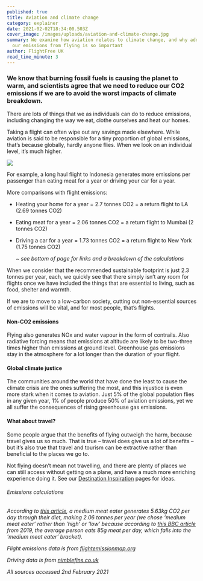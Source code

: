 ```yaml
---
published: true
title: Aviation and climate change
category: explainer
date: 2021-02-02T18:34:00.503Z
cover_image: /images/uploads/aviation-and-climate-change.jpg
summary: We examine how aviation relates to climate change, and why addressing
  our emissions from flying is so important
author: FlightFree UK
read_time_minute: 3
---
```

### We know that burning fossil fuels is causing the planet to warm, and scientists agree that we need to reduce our CO2 emissions if we are to avoid the worst impacts of climate breakdown.

There are lots of things that we as individuals can do to reduce emissions, including changing the way we eat, clothe ourselves and heat our homes. 

Taking a flight can often wipe out any savings made elsewhere. While aviation is said to be responsible for a tiny proportion of global emissions, that’s because globally, hardly anyone flies. When we look on an individual level, it’s much higher. 

![](/images/uploads/bar_chart.jpg)

For example, a long haul flight to Indonesia generates more emissions per passenger than eating meat for a year or driving your car for a year.

More comparisons with flight emissions: 

* H﻿eating your home for a year = 2.7 tonnes CO2 = a return flight to LA (2.69 tonnes CO2)
* E﻿ating meat for a year = 2.06 tonnes CO2 = a return flight to Mumbai (2 tonnes CO2)
* D﻿riving a car for a year = 1.73 tonnes CO2 = a return flight to New York (1.75 tonnes CO2)

  *~ see bottom of page for links and a breakdown of the calculations*

When we consider that the recommended sustainable footprint is just 2.3 tonnes per year, each, we quickly see that there simply isn’t any room for flights once we have included the things that are essential to living, such as food, shelter and warmth. 

If we are to move to a low-carbon society, cutting out non-essential sources of emissions will be vital, and for most people, that’s flights.

#### Non-CO2 emissions

Flying also generates NOx and water vapour in the form of contrails. Also radiative forcing means that emissions at altitude are likely to be two-three times higher than emissions at ground level. Greenhouse gas emissions stay in the atmosphere for a lot longer than the duration of your flight.

#### Global climate justice

The communities around the world that have done the least to cause the climate crisis are the ones suffering the most, and this injustice is even more stark when it comes to aviation. Just 5% of the global population flies in any given year, 1% of people produce 50% of aviation emissions, yet we all suffer the consequences of rising greenhouse gas emissions. 

#### What about travel?

Some people argue that the benefits of flying outweigh the harm, because travel gives us so much. That is true – travel does give us a lot of benefits – but it’s also true that travel and tourism can be extractive rather than beneficial to the places we go to. 

Not flying doesn’t mean not travelling, and there are plenty of places we can still access without getting on a plane, and have a much more enriching experience doing it. See our [Destination Inspiration](/how_to/#destination-inspiration) pages for ideas.

###### E﻿missions calculations

*According to [this article](ncbi.nlm.nih.gov/pmc/articles/PMC4372775/), a medium meat eater generates 5.63kg CO2 per day through their diet, making 2.06 tonnes per year (we chose ‘medium meat eater’ rather than ’high’ or ’low’ because according to [this BBC article](https://www.bbc.co.uk/news/explainers-59232599) from 2019, the average person eats 85g meat per day, which falls into the ‘medium meat eater’ bracket).* 

*Flight emissions data is from [flightemissionmap.org](www.flightemissionmap.org)* 

*D﻿riving data is from [nimblefins.co.uk](https://www.nimblefins.co.uk/average-co2-emissions-car-uk)*

*All sources accessed 2nd February 2021*
